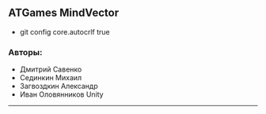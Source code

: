 ## ATGames MindVector

* git config core.autocrlf true

### Авторы:
* Дмитрий Савенко
* Сединкин Михаил
* Загвоздкин Александр
* Иван Оловянников Unity

***

